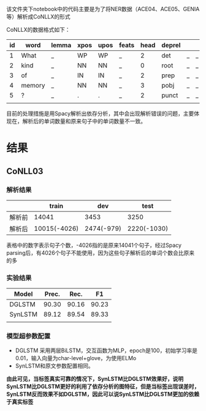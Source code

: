 该文件夹下notebook中的代码主要是为了将NER数据（ACE04、ACE05、GENIA等）解析成CoNLLX的形式

CoNLLX的数据格式如下：

| id   | word   | lemma | xpos | upos | feats | head | deprel |      |      | ent  |
| ---- | ------ | ----- | ---- | ---- | ----- | ---- | ------ | ---- | ---- | ---- |
| 1    | What   | _     | WP   | WP   | _     | 2    | det    | _    | _    | O    |
| 2    | kind   | _     | NN   | NN   | _     | 0    | root   | _    | _    | O    |
| 3    | of     | _     | IN   | IN   | _     | 2    | prep   | _    | _    | O    |
| 4    | memory | _     | NN   | NN   | _     | 3    | pobj   | _    | _    | O    |
| 5    | ?      | _     | .    | .    | _     | 2    | punct  | _    | _    | O    |
|      |        |       |      |      |       |      |        |      |      |      |

目前的处理措施是用Spacy解析出依存分析，其中会出现解析错误的问题，主要体现在，解析后的单词数量和原来句子中的单词数量不一致。

# 结果

## CoNLL03

### 解析结果

|        | train        | dev        | test        |
| ------ | ------------ | ---------- | ----------- |
| 解析前 | 14041        | 3453       | 3250        |
| 解析后 | 10015(-4026) | 2474(-979) | 2220(-1030) |

表格中的数字表示句子个数，-4026指的是原来14041个句子，经过Spacy parsing后，有4026个句子不能使用，因为这些句子解析后的单词个数会比原来的多

### 实验结果

| Model   | Prec. | Rec.  | F1    |
| ------- | ----- | ----- | ----- |
| DGLSTM  | 90.30 | 90.16 | 90.23 |
| SynLSTM | 89.12 | 89.54 | 89.33 |
|         |       |       |       |

### 模型超参数配置

- DGLSTM 采用两层BiLSTM，交互函数为MLP，epoch是100，初始学习率是0.01，输入向量为char-level+glove，为使用ELMo
- SynLSTM和原文参数配置相同。

**由此可见，当标签真实可靠的情况下，SynLSTM比DGLSTM效果好，说明SynLSTM比DGLSTM更好的利用了依存分析的图特征，但是当标签出现误差时，SynLSTM反而效果不如DGLSTM，因此可以说SynLSTM比DGLSTM更加的依赖于真实标签**
